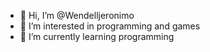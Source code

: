 - 👋 Hi, I’m @Wendelljeronimo
- 👀 I’m interested in programming and games
- 🌱 I’m currently learning programming



<!---
Wendelljeronimo/Wendelljeronimo is a ✨ special ✨ repository because its `README.md` (this file) appears on your GitHub profile.
You can click the Preview link to take a look at your changes.
--->

